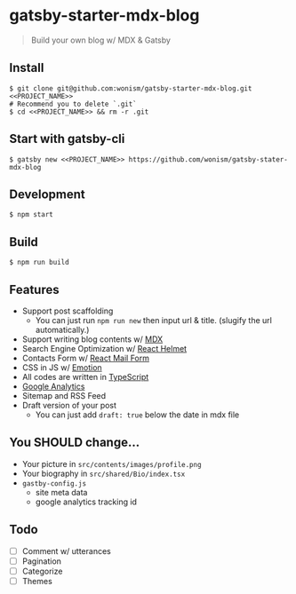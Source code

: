 # gatsby-starter-mdx-blog
> Build your own blog w/ MDX & Gatsby

## Install
```
$ git clone git@github.com:wonism/gatsby-starter-mdx-blog.git <<PROJECT_NAME>>
# Recommend you to delete `.git`
$ cd <<PROJECT_NAME>> && rm -r .git
```

## Start with gatsby-cli
```
$ gatsby new <<PROJECT_NAME>> https://github.com/wonism/gatsby-stater-mdx-blog
```

## Development
```
$ npm start
```

## Build
```
$ npm run build
```

## Features
- Support post scaffolding
  - You can just run `npm run new` then input url & title. (slugify the url automatically.)
- Support writing blog contents w/ [MDX](https://github.com/mdx-js)
- Search Engine Optimization w/ [React Helmet](https://github.com/nfl/react-helmet)
- Contacts Form w/ [React Mail Form](https://github.com/wonism/react-mail-form)
- CSS in JS w/ [Emotion](https://emotion.sh/docs/introduction)
- All codes are written in [TypeScript](https://www.typescriptlang.org)
- [Google Analytics](https://analytics.google.com)
- Sitemap and RSS Feed
- Draft version of your post
  - You can just add `draft: true` below the date in mdx file

## You SHOULD change...
- Your picture in `src/contents/images/profile.png`
- Your biography in `src/shared/Bio/index.tsx`
- `gastby-config.js`
  - site meta data
  - google analytics tracking id

## Todo
- [ ] Comment w/ utterances
- [ ] Pagination
- [ ] Categorize
- [ ] Themes
